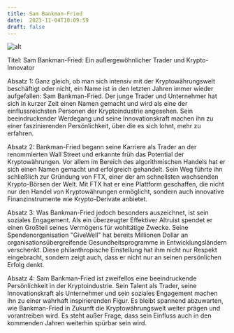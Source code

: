 ```yaml
---
title: Sam Bankman-Fried
date:  2023-11-04T10:09:59
draft: false
---
```



![alt](..images/static/images/Sam-Bankman-Fried.jpg)

Titel: Sam Bankman-Fried: Ein außergewöhnlicher Trader und Krypto-Innovator

Absatz 1: Ganz gleich, ob man sich intensiv mit der Kryptowährungswelt beschäftigt oder nicht, ein Name ist in den letzten Jahren immer wieder aufgefallen: Sam Bankman-Fried. Der junge Trader und Unternehmer hat sich in kurzer Zeit einen Namen gemacht und wird als eine der einflussreichsten Personen der Kryptoindustrie angesehen. Sein beeindruckender Werdegang und seine Innovationskraft machen ihn zu einer faszinierenden Persönlichkeit, über die es sich lohnt, mehr zu erfahren.

Absatz 2: Bankman-Fried begann seine Karriere als Trader an der renommierten Wall Street und erkannte früh das Potential der Kryptowährungen. Vor allem im Bereich des algorithmischen Handels hat er sich einen Namen gemacht und erfolgreich gehandelt. Sein Weg führte ihn schließlich zur Gründung von FTX, einer der am schnellsten wachsenden Krypto-Börsen der Welt. Mit FTX hat er eine Plattform geschaffen, die nicht nur den Handel von Kryptowährungen ermöglicht, sondern auch innovative Finanzinstrumente wie Krypto-Derivate anbietet.

Absatz 3: Was Bankman-Fried jedoch besonders auszeichnet, ist sein soziales Engagement. Als ein überzeugter Effektiver Altruist spendet er einen Großteil seines Vermögens für wohltätige Zwecke. Seine Spendenorganisation "GiveWell" hat bereits Millionen Dollar an organisationsübergreifende Gesundheitsprogramme in Entwicklungsländern verschenkt. Diese philanthropische Einstellung hat ihm nicht nur Respekt eingebracht, sondern zeigt auch, dass er nicht nur an seinen persönlichen Erfolg denkt.

Absatz 4: Sam Bankman-Fried ist zweifellos eine beeindruckende Persönlichkeit in der Kryptoindustrie. Sein Talent als Trader, seine Innovationskraft als Unternehmer und sein soziales Engagement machen ihn zu einer wahrhaft inspirierenden Figur. Es bleibt spannend abzuwarten, wie Bankman-Fried in Zukunft die Kryptowährungswelt weiter prägen und vorantreiben wird. Es steht außer Frage, dass sein Einfluss auch in den kommenden Jahren weiterhin spürbar sein wird.